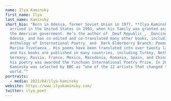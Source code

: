 ```yaml
---
name: Ilya Kaminsky
first_name: Ilya
last_name: Kaminsky
short_bio: "Born in Odessa, former Soviet Union in 1977, **Ilya Kaminsky**
  arrived in the United States in 1993, when his family was granted asylum by
  the American government. He’s the author of _Deaf Republic_, _Dancing In
  Odessa_ and has co-edited and co-translated many other books, including _Ecco
  Anthology of International Poetry_ and _Dark Elderberry Branch: Poems of
  Marina Tsvetaeva_. His poems have been translated into over twenty languages,
  and his books are published in many countries, including Turkey, Netherlands,
  Germany, Russia, France, Mexico, Macedonia, Romania, Spain, and China, where
  his poetry was awarded the Yinchuan International Poetry Prize. In 2019,
  Kaminsky was selected by BBC as “one of the 12 artists that changed the
  world.”"
portraits:
  - media: 2022/04/ilya-kaminsky
website: https://www.ilyakaminsky.com/
twitter: ilya_poet
---
```

